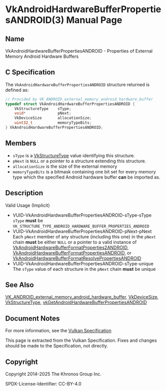 # VkAndroidHardwareBufferPropertiesANDROID(3) Manual Page

## Name

VkAndroidHardwareBufferPropertiesANDROID - Properties of External Memory Android Hardware Buffers



## [](#_c_specification)C Specification

The `VkAndroidHardwareBufferPropertiesANDROID` structure returned is defined as:

```c++
// Provided by VK_ANDROID_external_memory_android_hardware_buffer
typedef struct VkAndroidHardwareBufferPropertiesANDROID {
    VkStructureType    sType;
    void*              pNext;
    VkDeviceSize       allocationSize;
    uint32_t           memoryTypeBits;
} VkAndroidHardwareBufferPropertiesANDROID;
```

## [](#_members)Members

- `sType` is a [VkStructureType](https://registry.khronos.org/vulkan/specs/latest/man/html/VkStructureType.html) value identifying this structure.
- `pNext` is `NULL` or a pointer to a structure extending this structure.
- `allocationSize` is the size of the external memory
- `memoryTypeBits` is a bitmask containing one bit set for every memory type which the specified Android hardware buffer **can** be imported as.

## [](#_description)Description

Valid Usage (Implicit)

- [](#VUID-VkAndroidHardwareBufferPropertiesANDROID-sType-sType)VUID-VkAndroidHardwareBufferPropertiesANDROID-sType-sType  
  `sType` **must** be `VK_STRUCTURE_TYPE_ANDROID_HARDWARE_BUFFER_PROPERTIES_ANDROID`
- [](#VUID-VkAndroidHardwareBufferPropertiesANDROID-pNext-pNext)VUID-VkAndroidHardwareBufferPropertiesANDROID-pNext-pNext  
  Each `pNext` member of any structure (including this one) in the `pNext` chain **must** be either `NULL` or a pointer to a valid instance of [VkAndroidHardwareBufferFormatProperties2ANDROID](https://registry.khronos.org/vulkan/specs/latest/man/html/VkAndroidHardwareBufferFormatProperties2ANDROID.html), [VkAndroidHardwareBufferFormatPropertiesANDROID](https://registry.khronos.org/vulkan/specs/latest/man/html/VkAndroidHardwareBufferFormatPropertiesANDROID.html), or [VkAndroidHardwareBufferFormatResolvePropertiesANDROID](https://registry.khronos.org/vulkan/specs/latest/man/html/VkAndroidHardwareBufferFormatResolvePropertiesANDROID.html)
- [](#VUID-VkAndroidHardwareBufferPropertiesANDROID-sType-unique)VUID-VkAndroidHardwareBufferPropertiesANDROID-sType-unique  
  The `sType` value of each structure in the `pNext` chain **must** be unique

## [](#_see_also)See Also

[VK\_ANDROID\_external\_memory\_android\_hardware\_buffer](https://registry.khronos.org/vulkan/specs/latest/man/html/VK_ANDROID_external_memory_android_hardware_buffer.html), [VkDeviceSize](https://registry.khronos.org/vulkan/specs/latest/man/html/VkDeviceSize.html), [VkStructureType](https://registry.khronos.org/vulkan/specs/latest/man/html/VkStructureType.html), [vkGetAndroidHardwareBufferPropertiesANDROID](https://registry.khronos.org/vulkan/specs/latest/man/html/vkGetAndroidHardwareBufferPropertiesANDROID.html)

## [](#_document_notes)Document Notes

For more information, see the [Vulkan Specification](https://registry.khronos.org/vulkan/specs/latest/html/vkspec.html#VkAndroidHardwareBufferPropertiesANDROID)

This page is extracted from the Vulkan Specification. Fixes and changes should be made to the Specification, not directly.

## [](#_copyright)Copyright

Copyright 2014-2025 The Khronos Group Inc.

SPDX-License-Identifier: CC-BY-4.0